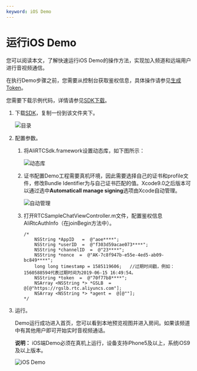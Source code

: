 ```yaml
---
keyword: iOS Demo
---
```


# 运行iOS Demo

您可以阅读本文，了解快速运行iOS Demo的操作方法，实现加入频道和远端用户进行音视频通信。

在执行Demo步骤之前，您需要从控制台获取鉴权信息，具体操作请参见[生成Token](/cn.zh-CN/控制台指南/接入工具.md)。

您需要下载示例代码，详情请参见[SDK下载](/cn.zh-CN/SDK参考/SDK下载.md)。

1.  下载[SDK](https://help.aliyun.com/document_detail/71770.html?spm=a2c4g.11186623.6.684.66be6060ZOCIUr)，复制一份到该文件夹下。

    ![目录](https://static-aliyun-doc.oss-accelerate.aliyuncs.com/assets/img/zh-CN/7555588951/p110334.png)

2.  配置参数。

    1.  将AliRTCSdk.framework设置动态库，如下图所示：

        ![动态库](https://static-aliyun-doc.oss-accelerate.aliyuncs.com/assets/img/zh-CN/7555588951/p128040.png)

    2.  证书配置Demo工程需要真机环境，因此需要选择自己的证书和profile文件，修改Bundle Identifier为与自己证书匹配的值。Xcode9.0之后版本可以通过选中**Automaticall manage signing**选项由Xcode自动管理。

        ![自动管理](https://static-aliyun-doc.oss-accelerate.aliyuncs.com/assets/img/zh-CN/7555588951/p128041.png)

    3.  打开RTCSampleChatViewController.m文件，配置鉴权信息AliRtcAuthInfo（在joinBegin方法中）。

        ```
        /*
            NSString *AppID   =  @"aoe****";
            NSString *userID  =  @"f303d59acae073****";
            NSString *channelID  =  @"23****";
            NSString *nonce  =  @"AK-7c8f947b-e55e-4ed5-ab09-bc849****";
            long long timestamp = 1585119606;   //过期时间戳，例如：1560588594代表过期时间为2019-06-15 16:49:54。
            NSString *token  =  @"70f77b8****";
            NSArray <NSString *> *GSLB  =  @[@"https://rgslb.rtc.aliyuncs.com"];
            NSArray <NSString *> *agent =  @[@""];
        */         
        ```

3.  运行。

    Demo运行成功进入首页，您可以看到本地预览视图并进入房间。如果该频道中有其他用户即可开始实时音视频通话。

    **说明：** iOS端Demo必须在真机上运行，设备支持iPhone5及以上，系统iOS9及以上版本。

    ![iOS Demo](https://static-aliyun-doc.oss-accelerate.aliyuncs.com/assets/img/zh-CN/7555588951/p49610.png)


